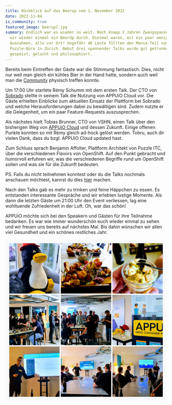 ```yaml
---
title: Rückblick auf das Beerup vom 1. November 2022
date: 2022-11-04
is_community: true
featured_image: beerup7.jpg
summary: Endlich war es wieder so weit. Nach knapp 2 Jahren Zwangspause führten
  wir wieder einmal ein BeerUp durch. Diesmal waren, mit ein paar wenigen
  Ausnahmen, alle vor Ort! Ungefähr 40 Leute füllten den Mensa-Teil vom
  Puzzle-Büro in Zürich. Nebst drei spannender Talks wurde gut getrunken,
  gespeist, gelacht und philosophiert.
---
```

Bereits beim Eintreffen der Gäste war die Stimmung fantastisch. Dies, nicht nur weil man gleich ein kühles Bier in der Hand hatte, sondern auch weil man die [Community](https://www.appuio.ch/community/) physisch treffen konnte.

Um 17:00 Uhr startete Rémy Schumm mit dem ersten Talk. Der CTO von [Sobrado](https://landing.sobrado.ch/de/) stellte in seinem Talk die Nutzung von APPUiO Cloud vor. Die Gäste erhielten Einblicke zum aktuellen Einsatz der Plattform bei Sobrado und welche Herausforderungen dabei zu bewältigen sind. Zudem nutzte er die Gelegenheit, um ein paar Feature-Requests auszusprechen.

Als nächstes hielt Tobias Brunner, CTO von VSHN, einen Talk über den bisherigen Weg von [APPUiO Cloud](https://www.appuio.ch/offering/cloud/) und dessen Zukunft. Einige offenen Punkte konnten so mit Rémy gleich ad-hock gelöst werden. Tobru, auch dir vielen Dank, dass du bzgl. APPUiO Cloud updated hast.

Zum Schluss sprach Benjamin Affolter, Plattform Architekt von Puzzle ITC, über die verschiedenen Flavors von OpenShift. Auf den Punkt gebracht und humorvoll erfuhren wir, was die verschiedenen Begriffe rund um OpenShift sollen und was sie für die Zukunft bedeuten.

PS. Falls du nicht teilnehmen konntest oder du die Talks nochmals anschauen möchtest, kannst du dies [hier](https://youtu.be/L7cQE0F2iPM) machen.

Nach den Talks gab es mehr zu trinken und feine Häppchen zu essen. Es entstanden interessante Gespräche und wir erlebten lustige Momente. Als dann die letzten Gäste um 21:00 Uhr den Event verliessen, lag eine wohltuende Zufriedenheit in der Luft. Oh, war das schön!

APPUiO möchte sich bei den Speakern und Gästen für ihre Teilnahme bedanken. Es war wie immer wunderschön euch wieder einmal zu sehen und wir freuen uns bereits auf nächstes Mal. Bis dahin wünschen wir allen viel Gesundheit und ein schönes restliches Jahr.

![](20221101_154536-collage.jpg)
